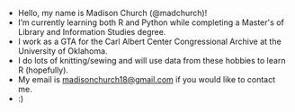 - Hello, my name is Madison Church (@madchurch)!
- I’m currently learning both R and Python while completing a Master's of Library and Information Studies degree.
- I work as a GTA for the Carl Albert Center Congressional Archive at the University of Oklahoma.
- I do lots of knitting/sewing and will use data from these hobbies to learn R (hopefully).
- My email is madisonchurch18@gmail.com if you would like to contact me.
- :) 
